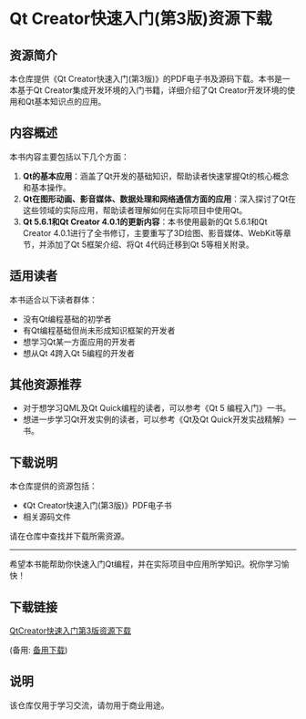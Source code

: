 # Qt Creator快速入门(第3版)资源下载

## 资源简介

本仓库提供《Qt Creator快速入门(第3版)》的PDF电子书及源码下载。本书是一本基于Qt Creator集成开发环境的入门书籍，详细介绍了Qt Creator开发环境的使用和Qt基本知识点的应用。

## 内容概述

本书内容主要包括以下几个方面：

1. **Qt的基本应用**：涵盖了Qt开发的基础知识，帮助读者快速掌握Qt的核心概念和基本操作。
2. **Qt在图形动画、影音媒体、数据处理和网络通信方面的应用**：深入探讨了Qt在这些领域的实际应用，帮助读者理解如何在实际项目中使用Qt。
3. **Qt 5.6.1和Qt Creator 4.0.1的更新内容**：本书使用最新的Qt 5.6.1和Qt Creator 4.0.1进行了全书修订，主要重写了3D绘图、影音媒体、WebKit等章节，并添加了Qt 5框架介绍、将Qt 4代码迁移到Qt 5等相关附录。

## 适用读者

本书适合以下读者群体：

- 没有Qt编程基础的初学者
- 有Qt编程基础但尚未形成知识框架的开发者
- 想学习Qt某一方面应用的开发者
- 想从Qt 4跨入Qt 5编程的开发者

## 其他资源推荐

- 对于想学习QML及Qt Quick编程的读者，可以参考《Qt 5 编程入门》一书。
- 想进一步学习Qt开发实例的读者，可以参考《Qt及Qt Quick开发实战精解》一书。

## 下载说明

本仓库提供的资源包括：

- 《Qt Creator快速入门(第3版)》PDF电子书
- 相关源码文件

请在仓库中查找并下载所需资源。

---

希望本书能帮助你快速入门Qt编程，并在实际项目中应用所学知识。祝你学习愉快！

## 下载链接
[QtCreator快速入门第3版资源下载](https://pan.quark.cn/s/beae2c1d18df) 

(备用: [备用下载](https://pan.baidu.com/s/1UXeQHLoUgD7D-btDfgGhbw?pwd=7x6o))

## 说明

该仓库仅用于学习交流，请勿用于商业用途。
